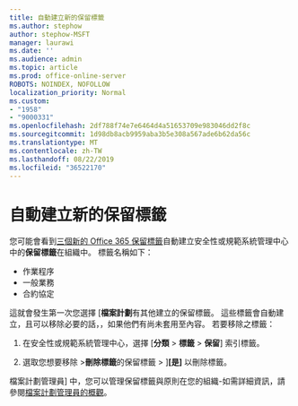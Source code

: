 ```yaml
---
title: 自動建立新的保留標籤
ms.author: stephow
author: stephow-MSFT
manager: laurawi
ms.date: ''
ms.audience: admin
ms.topic: article
ms.prod: office-online-server
ROBOTS: NOINDEX, NOFOLLOW
localization_priority: Normal
ms.custom:
- "1958"
- "9000331"
ms.openlocfilehash: 2df788f74e7e6464d4a51653709e983046dd2f8c
ms.sourcegitcommit: 1d98db8acb9959aba3b5e308a567ade6b62da56c
ms.translationtype: MT
ms.contentlocale: zh-TW
ms.lasthandoff: 08/22/2019
ms.locfileid: "36522170"
---
```

# <a name="new-retention-labels-created-automatically"></a>自動建立新的保留標籤

您可能會看到[三個新的 Office 365 保留標籤](https://docs.microsoft.com/office365/securitycompliance/file-plan-manager#default-retention-labels-and-label-policy)自動建立安全性或規範系統管理中心中的**保留標籤**在組織中。 標籤名稱如下：

- 作業程序
- 一般業務
- 合約協定

這就會發生第一次您選擇 [**檔案計劃**有其他建立的保留標籤。 這些標籤會自動建立，且可以移除必要的話，，如果他們有尚未套用至內容。 若要移除之標籤：

1. 在安全性或規範系統管理中心，選擇 [**分類** > **標籤** > **保留**] 索引標籤。

1. 選取您想要移除 >**刪除標籤**的保留標籤 > ]**[是]** 以刪除標籤。

檔案計劃管理員] 中，您可以管理保留標籤與原則在您的組織-如需詳細資訊，請參閱[檔案計劃管理員的概觀](https://docs.microsoft.com/office365/securitycompliance/file-plan-manager)。